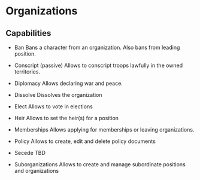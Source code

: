 # Organizations

## Capabilities

- Ban
Bans a character from an organization. Also bans from leading position.

- Conscript (passive)
Allows to conscript troops lawfully in the owned territories.

- Diplomacy
Allows declaring war and peace.

- Dissolve
Dissolves the organization

- Elect
Allows to vote in elections

- Heir
Allows to set the heir(s) for a position

- Memberships
Allows applying for memberships or leaving organizations.

- Policy
Allows to create, edit and delete policy documents

- Secede
TBD

- Suborganizations
Allows to create and manage subordinate positions and organizations
